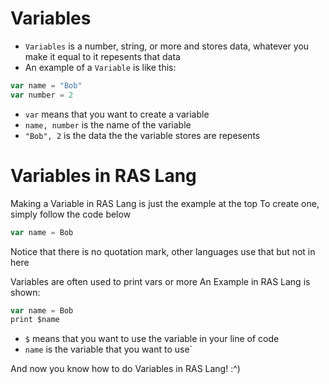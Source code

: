 # Variables
* `Variables` is a number, string, or more and stores data, whatever you make it equal to it repesents that data
* An example of a `Variable` is like this:
```javascript
var name = "Bob"
var number = 2
```
* `var` means that you want to create a variable
* `name, number` is the name of the variable
* `"Bob", 2` is the data the the variable stores are repesents

# Variables in RAS Lang
Making a Variable in RAS Lang is just the example at the top
To create one, simply follow the code below
```javascript
var name = Bob
```
Notice that there is no quotation mark, other languages use that but not in here

Variables are often used to print vars or more
An Example in RAS Lang is shown:
```javascript
var name = Bob
print $name
```
* `$` means that you want to use the variable in your line of code
* `name` is the variable that you want to use`

And now you know how to do Variables in RAS Lang! :^)
